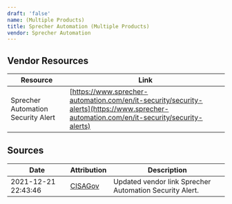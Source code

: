 ```yaml
---
draft: 'false'
name: (Multiple Products)
title: Sprecher Automation (Multiple Products)
vendor: Sprecher Automation
---
```


## Vendor Resources
| Resource | Link |
| --- | --- |
| Sprecher Automation Security Alert | [https://www.sprecher-automation.com/en/it-security/security-alerts](https://www.sprecher-automation.com/en/it-security/security-alerts) |



## Sources
| Date | Attribution | Description |
| --- | --- | --- |
| 2021-12-21 22:43:46 | [CISAGov](https://raw.githubusercontent.com/cisagov/log4j-affected-db/develop/README.md) | Updated vendor link Sprecher Automation Security Alert.  |
